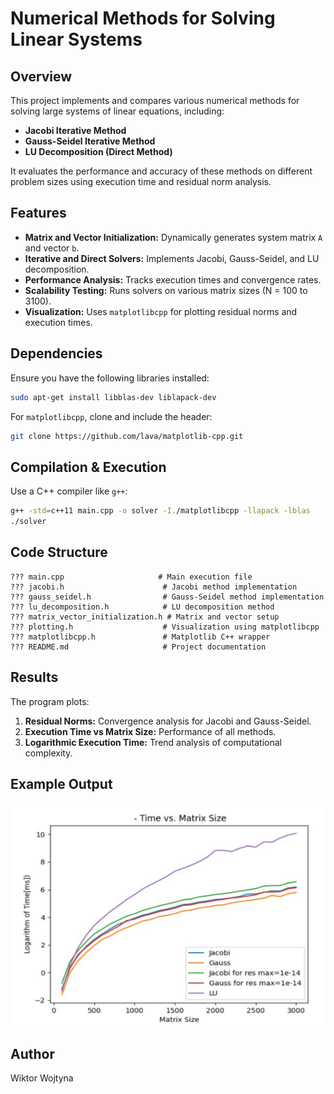 # Numerical Methods for Solving Linear Systems

## Overview
This project implements and compares various numerical methods for solving large systems of linear equations, including:

- **Jacobi Iterative Method**
- **Gauss-Seidel Iterative Method**
- **LU Decomposition (Direct Method)**

It evaluates the performance and accuracy of these methods on different problem sizes using execution time and residual norm analysis.

## Features
- **Matrix and Vector Initialization:** Dynamically generates system matrix `A` and vector `b`.
- **Iterative and Direct Solvers:** Implements Jacobi, Gauss-Seidel, and LU decomposition.
- **Performance Analysis:** Tracks execution times and convergence rates.
- **Scalability Testing:** Runs solvers on various matrix sizes (N = 100 to 3100).
- **Visualization:** Uses `matplotlibcpp` for plotting residual norms and execution times.

## Dependencies
Ensure you have the following libraries installed:

```sh
sudo apt-get install libblas-dev liblapack-dev
```

For `matplotlibcpp`, clone and include the header:
```sh
git clone https://github.com/lava/matplotlib-cpp.git
```

## Compilation & Execution
Use a C++ compiler like `g++`:
```sh
g++ -std=c++11 main.cpp -o solver -I./matplotlibcpp -llapack -lblas
./solver
```

## Code Structure
```
??? main.cpp                     # Main execution file
??? jacobi.h                      # Jacobi method implementation
??? gauss_seidel.h                # Gauss-Seidel method implementation
??? lu_decomposition.h            # LU decomposition method
??? matrix_vector_initialization.h # Matrix and vector setup
??? plotting.h                    # Visualization using matplotlibcpp
??? matplotlibcpp.h               # Matplotlib C++ wrapper
??? README.md                     # Project documentation
```

## Results
The program plots:
1. **Residual Norms:** Convergence analysis for Jacobi and Gauss-Seidel.
2. **Execution Time vs Matrix Size:** Performance of all methods.
3. **Logarithmic Execution Time:** Trend analysis of computational complexity.

## Example Output

![Example output](example-plot.png)

## Author
Wiktor Wojtyna
